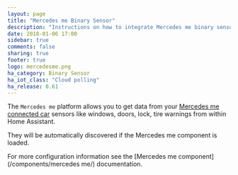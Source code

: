 ```yaml
---
layout: page
title: "Mercedes me Binary Sensor"
description: "Instructions on how to integrate Mercedes me binary sensors into Home Assistant."
date: 2018-01-06 17:00
sidebar: true
comments: false
sharing: true
footer: true
logo: mercedesme.png
ha_category: Binary Sensor
ha_iot_class: "Cloud polling"
ha_release: 0.61
---
```


The `Mercedes me` platform allows you to get data from your [Mercedes me connected car](https://www.mercedes-benz.com/en/mercedes-me/) sensors like windows, doors, lock, tire warnings from within Home Assistant.

They will be automatically discovered if the Mercedes me component is loaded.

For more configuration information see the [Mercedes me component](/components/mercedes me/) documentation.
